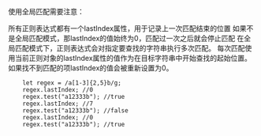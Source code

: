 使用全局匹配需要注意：

所有正则表达式都有一个lastIndex属性，用于记录上一次匹配结束的位置
如果不是全局匹配模式，那lastIndex的值始终为0，匹配过一次之后就会停止匹配
在全局匹配模式下，正则表达式会对指定要查找的字符串执行多次匹配。
每次匹配使用当前正则对象的lastIndex属性的值作为在目标字符串中开始查找的起始位置。如果找不到匹配的项lastIndex的值会被重新设置为0。
```
    let regex = /a[1-3]{2,5}b/g;
    regex.lastIndex; //0
    regex.test("a12333b"); //true
    regex.lastIndex; //7
    regex.test("a12333b"); //false
    regex.lastIndex; //0
    regex.test("a12333b"); //true
```